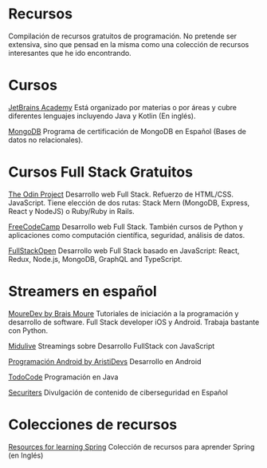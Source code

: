 # Recursos
Compilación de recursos gratuitos de programación. No pretende ser extensiva, sino que pensad en la misma como una colección de recursos interesantes que he ido encontrando.

# Cursos
[JetBrains Academy](https://academy.jetbrains.com/)
Está organizado por materias o por áreas y cubre diferentes lenguajes incluyendo Java y Kotlin (En inglés).

[MongoDB](https://sites.google.com/mongodb.com/certification-program-spain/programa)
Programa de certificación de MongoDB en Español (Bases de datos no relacionales).

# Cursos Full Stack Gratuitos
[The Odin Project](https://www.theodinproject.com/) 
Desarrollo web Full Stack. Refuerzo de HTML/CSS. JavaScript. Tiene elección de dos rutas: Stack Mern (MongoDB, Express, React y NodeJS) o Ruby/Ruby in Rails.

[FreeCodeCamp](https://www.freecodecamp.org/learn/) 
Desarrollo web Full Stack. También cursos de Python y aplicaciones como computación científica, seguridad, análisis de datos.

[FullStackOpen](https://fullstackopen.com/en/) 
Desarrollo web Full Stack basado en JavaScript: React, Redux, Node.js, MongoDB, GraphQL and TypeScript.

# Streamers en español
[MoureDev by Brais Moure](https://www.youtube.com/@mouredev) 
Tutoriales de iniciación a la programación y desarrollo de software. Full Stack developer iOS y Android. Trabaja bastante con Python.

[Midulive](https://www.youtube.com/@midulive)
Streamings sobre Desarrollo FullStack con JavaScript 

[Programación Android by AristiDevs](https://www.youtube.com/@AristiDevs)
Desarrollo en Android

[TodoCode](https://www.youtube.com/@TodoCode)
Programación en Java

[Securiters](https://www.youtube.com/@Securiters)
Divulgación de contenido de ciberseguridad en Español

# Colecciones de recursos
[Resources for learning Spring](https://github.com/spring-office-hours/resources-learning-spring) Colección de recursos para aprender Spring (en Inglés)
